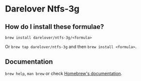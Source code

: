 # Darelover Ntfs-3g

## How do I install these formulae?

`brew install darelover/ntfs-3g/<formula>`

Or `brew tap darelover/ntfs-3g` and then `brew install <formula>`.

## Documentation

`brew help`, `man brew` or check [Homebrew's documentation](https://docs.brew.sh).
